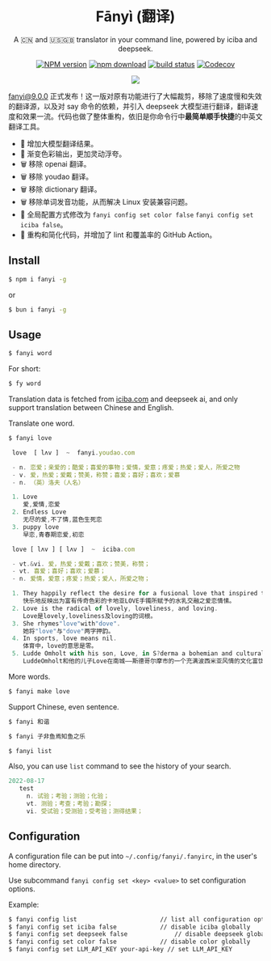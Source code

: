 <div align="center">

# Fānyì (翻译)

A 🇨🇳 and 🇺🇸🇬🇧 translator in your command line, powered by iciba and deepseek.

[![NPM version][npm-image]][npm-url]
[![npm download][download-image]][download-url]
[![build status][github-actions-image]][github-actions-url]
[![Codecov][codecov-image]][codecov-url]

[npm-image]: http://img.shields.io/npm/v/fanyi.svg?style=flat-square
[npm-url]: http://npmjs.org/package/fanyi
[github-actions-image]: https://github.com/afc163/fanyi/actions/workflows/test.yml/badge.svg
[github-actions-url]: https://github.com/afc163/fanyi/actions/workflows/test.yml
[codecov-image]: https://img.shields.io/codecov/c/github/afc163/fanyi/main.svg?style=flat-square
[codecov-url]: https://app.codecov.io/gh/afc163/fanyi
[download-image]: https://img.shields.io/npm/dm/fanyi.svg?style=flat-square
[download-url]: https://npmjs.org/package/fanyi

![](https://github.com/user-attachments/assets/edf0d6f7-a3d1-496d-9422-71522198d61c)

</div>

[fanyi@9.0.0](https://github.com/afc163/fanyi/releases/tag/v9.0.0) 正式发布！这一版对原有功能进行了大幅裁剪，移除了速度慢和失效的翻译源，以及对 say 命令的依赖，并引入 deepseek 大模型进行翻译，翻译速度和效果一流。代码也做了整体重构，依旧是你命令行中**最简单顺手快捷**的中英文翻译工具。

- 🐑 增加大模型翻译结果。
- 🌈 渐变色彩输出，更加灵动浮夸。
- 🗑️ 移除 openai 翻译。
- 🗑️ 移除 youdao 翻译。
- 🗑️ 移除 dictionary 翻译。
- 🗑️ 移除单词发音功能，从而解决 Linux 安装兼容问题。
- 🚀 全局配置方式修改为 `fanyi config set color false` `fanyi config set iciba false`。
- 💄 重构和简化代码，并增加了 lint 和覆盖率的 GitHub Action。

## Install

```bash
$ npm i fanyi -g
```

or

```bash
$ bun i fanyi -g
```

## Usage

```bash
$ fanyi word
```

For short:

```bash
$ fy word
```

Translation data is fetched from [iciba.com](https://iciba.com) and deepseek ai, and only support translation between Chinese and English.

Translate one word.

```bash
$ fanyi love
```

```js
 love  [ lʌv ]  ~  fanyi.youdao.com

 - n. 恋爱；亲爱的；酷爱；喜爱的事物；爱情，爱意；疼爱；热爱；爱人，所爱之物
 - v. 爱，热爱；爱戴；赞美，称赞；喜爱；喜好；喜欢；爱慕
 - n. （英）洛夫（人名）

 1. Love
    爱,爱情,恋爱
 2. Endless Love
    无尽的爱,不了情,蓝色生死恋
 3. puppy love
    早恋,青春期恋爱,初恋

 love [ lʌv ] [ lʌv ]  ~  iciba.com

 - vt.&vi. 爱，热爱；爱戴；喜欢；赞美，称赞；
 - vt. 喜爱；喜好；喜欢；爱慕；
 - n. 爱情，爱意；疼爱；热爱；爱人，所爱之物；

 1. They happily reflect the desire for a fusional love that inspired the legendary LOVE bracelet Cartier.
    快乐地反映出为富有传奇色彩的卡地亚LOVE手镯所赋予的水乳交融之爱恋情愫。
 2. Love is the radical of lovely, loveliness, and loving.
    Love是lovely,loveliness及loving的词根。
 3. She rhymes"love"with"dove".
    她将"love"与"dove"两字押韵。
 4. In sports, love means nil.
    体育中，love的意思是零。
 5. Ludde Omholt with his son, Love, in S?derma a bohemian and culturally rich district in Stockholm.
    LuddeOmholt和他的儿子Love在南城——斯德哥尔摩市的一个充满波西米亚风情的文化富饶区散步。
```

More words.

```bash
$ fanyi make love
```

Support Chinese, even sentence.

```bash
$ fanyi 和谐
```

```bash
$ fanyi 子非鱼焉知鱼之乐
```

```bash
$ fanyi list
```

Also, you can use `list` command to see the history of your search.

```js
2022-08-17
   test
     n. 试验；考验；测验；化验；
     vt. 测验；考查；考验；勘探；
     vi. 受试验；受测验；受考验；测得结果；
```

## Configuration

A configuration file can be put into `~/.config/fanyi/.fanyirc`, in the user's home directory.

Use subcommand `fanyi config set <key> <value>` to set configuration options.

Example:

```bash
$ fanyi config list                       // list all configuration options
$ fanyi config set iciba false            // disable iciba globally
$ fanyi config set deepseek false             // disable deepseek globally
$ fanyi config set color false            // disable color globally
$ fanyi config set LLM_API_KEY your-api-key // set LLM_API_KEY
```
